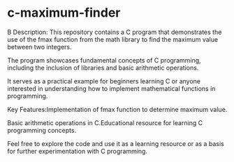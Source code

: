 # c-maximum-finder
B
Description: This repository contains a C program that demonstrates the use of the fmax function from the math library to find the maximum value between two integers. 

The program showcases fundamental concepts of C programming, including the inclusion of libraries and basic arithmetic operations. 

It serves as a practical example for beginners learning C or anyone interested in understanding how to implement mathematical functions in programming.

Key Features:Implementation of fmax function to determine maximum value.

Basic arithmetic operations in C.Educational resource for learning C programming concepts.

Feel free to explore the code and use it as a learning resource or as a basis for further experimentation with C programming.
